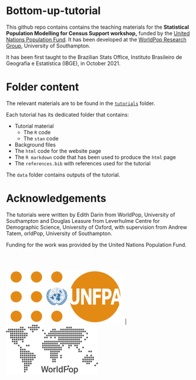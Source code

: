 # Bottom-up-tutorial
This github repo contains contains the teaching materials for the **Statistical Population Modelling for Census Support workshop,** funded by the [United Nations Population Fund](<https://www.unfpa.org/>). It has been developed at the [WorldPop Research Group](<https://www.worldpop.org/>), University of Southampton.

It has been first taught to the Brazilian Stats Office, Instituto Brasileiro de Geografia e Estatística (IBGE), in October 2021.

# Folder content

The relevant materials are to be found in the [`tutorials`](https://github.com/wpgp/bottom-up-tutorial/tree/main/tutorials) folder.

Each tutorial has its dedicated folder that contains:
- Tutorial material
  -  The `R` code
  -  The `stan` code
-  Background files
  - The `html` code for the website page
  - The `R markdown` code that has been used to produce the `html` page
  - The `references.bib` with references used for the tutorial

The `data` folder contains outputs of the tutorial.

# Acknowledgements

The tutorials were written by Edith Darin from WorldPop, University of
Southampton and Douglas Leasure from Leverhulme Centre for Demographic
Science, University of Oxford, with supervision from Andrew Tatem, orldPop, University of
Southampton.

Funding for the work was provided by the United Nations Population Fund.

<br>

<br>


![alt](assets/pic/320px-UNFPA_logo.svg.png) | ![alt](assets/pic/wp_logo_gray_low.png)
